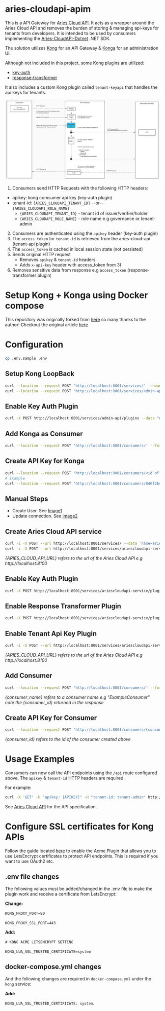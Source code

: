 # aries-cloudapi-apim
This is a API Gateway for [Aries Cloud API](https://github.com/didx-xyz/aries-cloudapi-python). It acts as a wrapper around the Aries Cloud API and removes the burden of storing & managing api-keys for tenants from developers. It is intended to be used by consumers implementing the [Aries-CloudAPI-Dotnet](http://) .NET SDK. 

The solution utilizes [Kong](https://github.com/Kong/kong) for an API Gateway & [Konga](https://github.com/pantsel/konga) for an administration UI. 

Although not included in this project, some Kong plugins are utilized:
- [key-auth](https://github.com/Kong/kong/tree/master/kong/plugins/key-auth)
- [response-transformer](https://github.com/Kong/kong/tree/master/kong/plugins/response-transformer)

It also includes a custom Kong plugin called `tenant-keyapi` that handles the api keys for tenants.

![Overview](/docs/overview.png)

1) Consumers send HTTP Requests with the following HTTP headers:
- apikey: kong comsumer api key (key-auth plugin)
- tenant-id: `{ARIES_CLOUDAPI_TENANT_ID}` --or-- `{ARIES_CLOUDAPI_ROLE_NAME}`
    - `{ARIES_CLOUDAPI_TENANT_ID}` - tenant id of issuer/verifier/holder
    - `{ARIES_CLOUDAPI_ROLE_NAME}` - role name e.g governance or tenant-admin
2) Consumers are authenticated using the `apikey` header (key-auth plugin)
3) The `access_token` for `tenant-id` is retrieved from the aries-cloud-api (tenant-api plugin)
4) The `access_token` is cached in local session state (not persisted)
5) Sends original HTTP request
    - Removes `apikey` & `tenant-id` headers
    - Adds `x-api-key` header with access_token from 3)
6) Removes sensitive data from response e.g `access_token` (response-transformer plugin)

# Setup Kong + Konga using Docker compose
This repository was originally forked from [here](https://github.com/vousmeevoyez/kong-konga-example) so many thanks to the author!
Checkout the original article [here](https://dev.to/vousmeevoyez/setup-kong-konga-part-2-dan)

# Configuration
```bash
cp .env.sample .env
```
## Setup Kong LoopBack
```bash
curl --location --request POST 'http://localhost:8001/services/' --header 'Content-Type: application/json' --data-raw '{ "name": "admin-api", "host": "localhost", "port": 8001 }'
curl --location --request POST 'http://localhost:8001/services/admin-api/routes' --header 'Content-Type: application/json' --data-raw '{ "paths": ["/admin-api"] }'
```

## Enable Key Auth Plugin
```bash
curl -X POST http://localhost:8001/services/admin-api/plugins --data "name=key-auth" 
```

## Add Konga as Consumer
```bash
curl --location --request POST 'http://localhost:8001/consumers/' --form 'username=konga' --form 'custom_id=cebd360d-3de6-4f8f-81b2-31575fe9846a'
```

## Create API Key for Konga
```bash
curl --location --request POST 'http://localhost:8001/consumers/<id of preveious operation response>/key-auth'
# Example
curl --location --request POST 'http://localhost:8001/consumers/846f2bcc-bb99-40fd-a2fa-68d0e17917ba/key-auth'
```

## Manual Steps
- Create User. See [Image1](%2FScreen%20Shot%202020-12-03%20at%2007.28.18.png)
- Update connection. See [Image2](/setup.png)

## Create Aries Cloud API service
```bash
curl -i -X POST --url http://localhost:8001/services/ --data 'name=ariescloudapi-service' --data 'url={ARIES_CLOUD_API_URL}'  
curl -i -X POST --url http://localhost:8001/services/ariescloudapi-service/routes -d 'paths[]=/api'  
```
_{ARIES_CLOUD_API_URL} refers to the url of the Aries Cloud API e.g http://localhost:8100_

## Enable Key Auth Plugin
```bash
curl -X POST http://localhost:8001/services/ariescloudapi-service/plugins --data "name=key-auth" 
```

## Enable Response Transformer Plugin
```bash
curl -X POST http://localhost:8001/services/ariescloudapi-service/plugins --data "name=response-transformer" --data "config.remove.json=access_token"
```

## Enable Tenant Api Key Plugin
```bash
curl -i -X POST --url http://localhost:8001/services/ariescloudapi-service/plugins/ --data 'name=tenant-apikey' --data 'config.keys.governance=governance.adminApiKey' --data 'config.keys.tenantadmin=tenant-admin.adminApiKey' --data 'config.ariescloudurl={ARIES_CLOUD_API_URL}'
```
_{ARIES_CLOUD_API_URL} refers to the url of the Aries Cloud API e.g http://localhost:8100_

## Add Consumer
```bash
curl --location --request POST 'http://localhost:8001/consumers/' --form 'username={consumer_name}' --form 'custom_id=B51BB602-A28F-4177-B45D-8C3CA91F1F64'
```
_{consumer_name} refers to a consumer name e.g "ExampleConsumer"_
_note the {consumer_id} returned in the response_

## Create API Key for Consumer
```bash
curl --location --request POST 'http://localhost:8001/consumers/{consumer_id}/key-auth'
```
_{consumer_id} refers to the id of the consumer created above_

# Usage Examples
Consumers can now call the API endpoints using the `/api` route configured above. The `apikey` & `tenant-id` HTTP headers are required. 

For example:

```bash
curl -X 'GET' -H "apikey: {APIKEY}" -H "tenant-id: tenant-admin" http://localhost:8000/api/admin/tenants/
```

See [Aries Cloud API](https://github.com/didx-xyz/aries-cloudapi-python) for the API specification.

# Configure SSL certificates for Kong APIs
Follow the guide located [here](https://tech.aufomm.com/how-to-use-kong-acme-plugin/) to enable the Acme Plugin that allows you to use LetsEncrypt certificates to protect API endpoints. This is required if you want to use OAuth2 etc.

## .env file changes
The following values must be added/changed in the .env file to make the plugin work and receive a certificate from LetsEncrypt:

**Change:**

`KONG_PROXY_PORT=80`

`KONG_PROXY_SSL_PORT=443`

**Add:**

`# KONG ACME LETSENCRYPT SETTING`

`KONG_LUA_SSL_TRUSTED_CERTIFICATE=system`

## docker-compose.yml changes
And the following changes are required in `docker-compose.yml` under the `kong` service:

**Add:**

`KONG_LUA_SSL_TRUSTED_CERTIFICATE: system`. 

